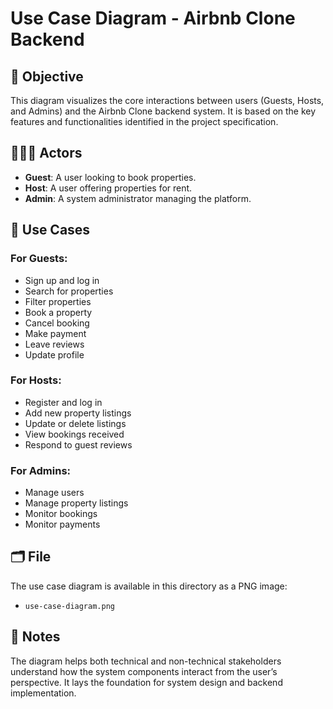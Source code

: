 # Use Case Diagram - Airbnb Clone Backend

## 📌 Objective

This diagram visualizes the core interactions between users (Guests, Hosts, and Admins) and the Airbnb Clone backend system. It is based on the key features and functionalities identified in the project specification.

## 🧑‍🤝‍🧑 Actors

- **Guest**: A user looking to book properties.
- **Host**: A user offering properties for rent.
- **Admin**: A system administrator managing the platform.

## 🎯 Use Cases

### For Guests:
- Sign up and log in
- Search for properties
- Filter properties
- Book a property
- Cancel booking
- Make payment
- Leave reviews
- Update profile

### For Hosts:
- Register and log in
- Add new property listings
- Update or delete listings
- View bookings received
- Respond to guest reviews

### For Admins:
- Manage users
- Manage property listings
- Monitor bookings
- Monitor payments

## 🗂️ File

The use case diagram is available in this directory as a PNG image:
- `use-case-diagram.png`

## 📎 Notes

The diagram helps both technical and non-technical stakeholders understand how the system components interact from the user’s perspective. It lays the foundation for system design and backend implementation.

